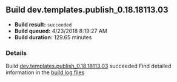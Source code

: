 ## Build dev.templates.publish_0.18.18113.03
- **Build result:** `succeeded`
- **Build queued:** 4/23/2018 8:19:27 AM
- **Build duration:** 129.65 minutes
### Details
Build [dev.templates.publish_0.18.18113.03](https://winappstudio.visualstudio.com/web/build.aspx?pcguid=a4ef43be-68ce-4195-a619-079b4d9834c2&builduri=vstfs%3a%2f%2f%2fBuild%2fBuild%2f25555) succeeded
Find detailed information in the [build log files](https://uwpctdiags.blob.core.windows.net/buildlogs/dev.templates.publish_0.18.18113.03_logs.zip)
